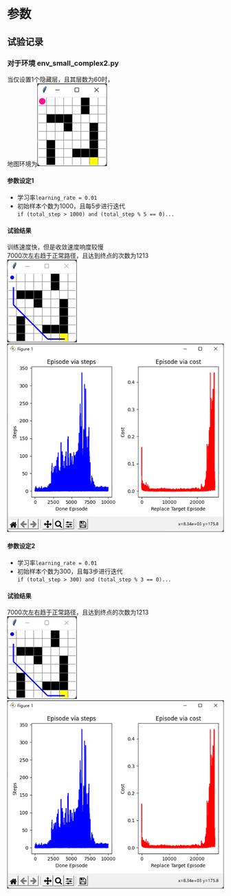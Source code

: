 # 参数
## 试验记录
### 对于环境 env_small_complex2.py 
当仅设置1个隐藏层，且其层数为60时，  
地图环境为![Alt text](img/complex2.png)  
#### 参数设定1
* 学习率`learning_rate = 0.01  `
* 初始样本个数为1000，且每5步进行迭代  
`if (total_step > 1000) and (total_step % 5 == 0)...`

#### 试验结果
训练速度快，但是收敛速度响度较慢  
7000次左右趋于正常路径，且达到终点的次数为1213  
![Alt text](img/complex2_parameter1/img.png)
![Alt text](img/complex2_parameter1/img_1.png)

#### 参数设定2
* 学习率`learning_rate = 0.01  `
* 初始样本个数为300，且每3步进行迭代  
`if (total_step > 300) and (total_step % 3 == 0)...`
#### 试验结果
7000次左右趋于正常路径，且达到终点的次数为1213  
![Alt text](img/complex2_parameter1/img.png)
![Alt text](img/complex2_parameter1/img_1.png)

